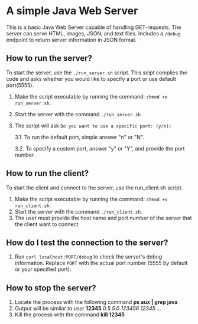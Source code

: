 # A simple Java Web Server
This is a basic Java Web Server capable of handling GET-requests.
The server can serve HTML, images, JSON, and text files.
Includes a `/debug` endpoint to return server information in JSON format.

## How to run the server?
To start the server, use the `./run_server.sh` script. This scipt complies the code and asks whether you would like to specify a port or use default port(5555).
1. Make the script executable by running the command: `chmod +x run_server.sh`.
2. Start the server with the command `./run_server.sh`
3. The script will ask `Do you want to use a specific port: (y/n):`

   3.1. To run the default port, simple answer "n" or "N".

   3.2. To specify a custom port, answer "y" or "Y", and provide the port number.

## How to run the client?
To start the client and connect to the server, use the run_client.sh script. 
1. Make the script executable by running the command: `chmod +x run_client.sh`.
2. Start the server with the command `./run_client.sh`.
3. The user must provide the host name and port number of the server that the client want to connect

## How do I test the connection to the server?
1. Run `curl localhost:PORT/debug` to check the server's debug information.
   Replace `PORT` with the actual port number (5555 by default or your specified port).

## How to stop the server?
1. Locate the process with the following command **ps aux | grep java**
2. Output will be similar to *user* **12345** *0.5 5.0 123456 12345 ...*
3. Kill the process with the command **kill 12345**

